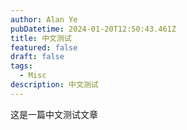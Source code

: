 ```yaml
---
author: Alan Ye
pubDatetime: 2024-01-20T12:50:43.461Z
title: 中文测试
featured: false
draft: false
tags:
  - Misc
description: 中文测试
---
```


这是一篇中文测试文章